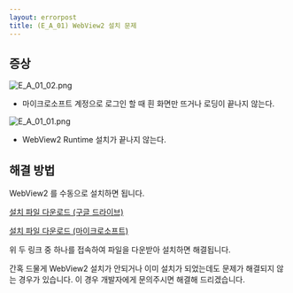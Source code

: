 ```yaml
---
layout: errorpost
title: (E_A_01) WebView2 설치 문제
---
```


## 증상

![E_A_01_02.png]({{site.url}}/assets/E_A_01_02.png)

- 마이크로소프트 계정으로 로그인 할 때 흰 화면만 뜨거나 로딩이 끝나지 않는다.

![E_A_01_01.png]({{site.url}}/assets/E_A_01_01.png)

- WebView2 Runtime 설치가 끝나지 않는다.

## 해결 방법

WebView2 를 수동으로 설치하면 됩니다.

[설치 파일 다운로드 (구글 드라이브)](https://drive.google.com/file/d/1oUURfWVYvsuqqaiTTU8fbZUoLG4DrETU/view?usp=sharing)

[설치 파일 다운로드 (마이크로소프트)](https://go.microsoft.com/fwlink/p/?LinkId=2124703)

위 두 링크 중 하나를 접속하여 파일을 다운받아 설치하면 해결됩니다. 

간혹 드물게 WebView2 설치가 안되거나 이미 설치가 되었는데도 문제가 해결되지 않는 경우가 있습니다. 이 경우 개발자에게 문의주시면 해결해 드리겠습니다. 